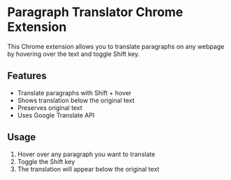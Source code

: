 # Paragraph Translator Chrome Extension

This Chrome extension allows you to translate paragraphs on any webpage by hovering over the text and toggle Shift key.

## Features

- Translate paragraphs with Shift + hover
- Shows translation below the original text
- Preserves original text
- Uses Google Translate API

## Usage

1. Hover over any paragraph you want to translate
2. Toggle the Shift key
3. The translation will appear below the original text
